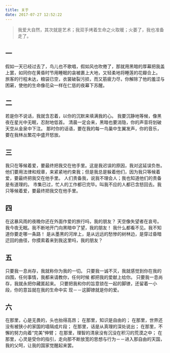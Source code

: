 ```yaml
---
title: 关于
date: 2017-07-27 12:52:22
---
```

<blockquote class="blockquote-center">我爱大自然，其次就是艺术；我双手烤着生命之火取暖；火萎了，我也准备走了。</blockquote>

## 一

假如一天已经过去了，鸟儿也不歌唱，假如风也吹倦了，那就用黑暗的厚幕把我盖
上罢，如同你在黄昏时节用睡眠的衾被裹上大地，又轻柔地将睡莲的花瓣合上。
旅客的行程未达，粮袋已空，衣裳破裂污损，而又筋疲力尽，你解除了他的羞涩与
困窘，使他的生命像花朵一样在仁慈的夜幕下苏醒。

## 二

若是你不说话，我就含忍着，以你的沉默来填满我的心。
我要沉静地等候，像黑夜在星光中无眠，忍耐地低首。
清晨一定会来，黑暗也要消隐，你的声音将划破天空从金泉中下注。
那时你的话语，要在我的每一鸟巢中生翼发声，你的音乐，要在我林丛繁花中盛开怒放。

## 三

我只在等候着爱，要最终把我交在他手里。这是我迟误的原因，我对这延误负咎。
他们要用法律和规章，来紧紧地约束我；但是我总是躲着他们，因为我只等候着爱，要最终把我交在他手里。
人们责备我，说我不理会人；我也知道他们的责备是有道理的。
市集已过，忙人的工作都已完毕。叫我不应的人都已含怒回去。我只等候着爱，要最终把我交在他手里。

## 四

在这暴风雨的夜晚你还在外面作爱的旅行吗，我的朋友？
天空像失望者在哀号。
我今夜无眠。我不断地开门向黑暗中了望，我的朋友！
我什么都看不见。我不知道你要走哪一条路！
是从墨黑的河岸上，是从远远的愁惨的树林边，是穿过昏暗迂回的曲径，你摸索着来到我这里吗，我的朋友？

## 五

只要我一息尚存，我就称你为我的一切。
只要我一诚不灭，我就感觉到你在我的四围，任何事情，我都来请教你，任何时候
都把我的爱献上给你。
只要我一息尚存，我就永把你藏匿起来。
只要把我和你的旨意锁在一起的脚镣，还留着一小段，你的意旨就在我的生命中实
现－－这脚镣就是你的爱。

## 六

在那里，心是无畏的，头也抬得高昂；
在那里，知识是自由的；
在那里，世界还没有被狭小的家国的墙隔成片段；
在那里，话是从真理的深处说出；
在那里，不懈的努力向着“完美”伸臂；
在那里，理智的清泉没有沉没在积习的荒漠之中；
在那里，心灵是受你的指引，走向那不断放宽的思想与行为－－进入那自由的天国，
我的父呵，让我的国家觉醒起来罢。
